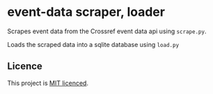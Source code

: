 # event-data scraper, loader

Scrapes event data from the Crossref event data api using `scrape.py`.

Loads the scraped data into a sqlite database using `load.py`

## Licence

This project is [MIT licenced](LICENCE.txt).
